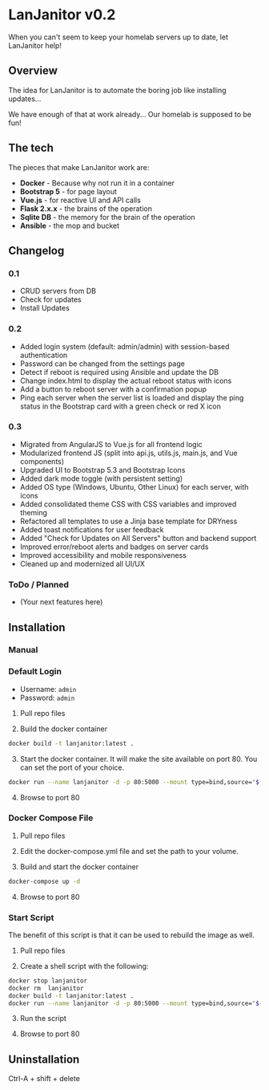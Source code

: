 # LanJanitor v0.2
When you can't seem to keep your homelab servers up to date, let LanJanitor help!

## Overview
The idea for LanJanitor is to automate the boring job like installing updates...

We have enough of that at work already... Our homelab is supposed to be fun!

## The tech
The pieces that make LanJanitor work are:
* **Docker** - Because why not run it in a container
* **Bootstrap 5** - for page layout
* **Vue.js** - for reactive UI and API calls
* **Flask 2.x.x** - the brains of the operation
* **Sqlite DB** - the memory for the brain of the operation
* **Ansible** - the mop and bucket

## Changelog
### 0.1
* CRUD servers from DB
* Check for updates
* Install Updates

### 0.2
* Added login system (default: admin/admin) with session-based authentication
* Password can be changed from the settings page
* Detect if reboot is required using Ansible and update the DB
* Change index.html to display the actual reboot status with icons
* Add a button to reboot server with a confirmation popup
* Ping each server when the server list is loaded and display the ping status in the Bootstrap card with a green check or red X icon

### 0.3
* Migrated from AngularJS to Vue.js for all frontend logic
* Modularized frontend JS (split into api.js, utils.js, main.js, and Vue components)
* Upgraded UI to Bootstrap 5.3 and Bootstrap Icons
* Added dark mode toggle (with persistent setting)
* Added OS type (Windows, Ubuntu, Other Linux) for each server, with icons
* Added consolidated theme CSS with CSS variables and improved theming
* Refactored all templates to use a Jinja base template for DRYness
* Added toast notifications for user feedback
* Added "Check for Updates on All Servers" button and backend support
* Improved error/reboot alerts and badges on server cards
* Improved accessibility and mobile responsiveness
* Cleaned up and modernized all UI/UX

### ToDo / Planned
* (Your next features here)

## Installation
### Manual

### Default Login

* Username: `admin`
* Password: `admin`

1. Pull repo files

2. Build the docker container
```bash
docker build -t lanjanitor:latest .
```

3. Start the docker container. It will make the site available on port 80. You can set the port of your choice.
```bash
docker run --name lanjanitor -d -p 80:5000 --mount type=bind,source="$(pwd)"/app,target=/app lanjanitor
```

4. Browse to port 80

### Docker Compose File

1. Pull repo files

2. Edit the docker-compose.yml file and set the path to your volume.

3. Build and start the docker container
```bash
docker-compose up -d
```

4. Browse to port 80

### Start Script
The benefit of this script is that it can be used to rebuild the image as well.

1. Pull repo files

2. Create a shell script with the following:
```bash
docker stop lanjanitor
docker rm  lanjanitor
docker build -t lanjanitor:latest .
docker run --name lanjanitor -d -p 80:5000 --mount type=bind,source="$(pwd)"/app,target=/app lanjanitor
```
3. Run the script

4. Browse to port 80

## Uninstallation
Ctrl-A + shift + delete
